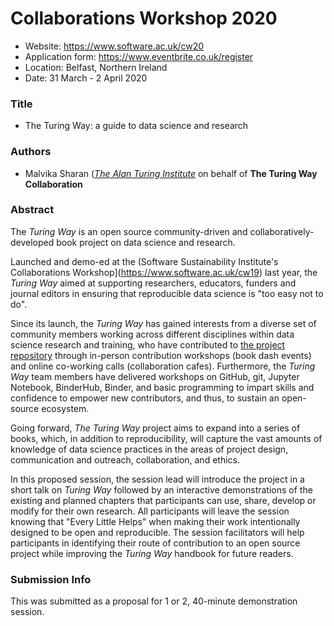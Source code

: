 # Collaborations Workshop 2020

* Website: https://www.software.ac.uk/cw20
* Application form: https://www.eventbrite.co.uk/register
* Location: Belfast, Northern Ireland
* Date: 31 March - 2 April 2020

### Title

* The Turing Way: a guide to data science and research

### Authors

* Malvika Sharan  ([*The Alan Turing Institute*](https://www.turing.ac.uk) on behalf of **The Turing Way Collaboration**


### Abstract

The *Turing Way* is an open source community-driven and collaboratively-developed book project on data science and research. 

Launched and demo-ed at the (Software Sustainability Institute's Collaborations Workshop](https://www.software.ac.uk/cw19) last year, the *Turing Way* aimed at supporting researchers, educators, funders and journal editors in ensuring that reproducible data science is "too easy not to do".

Since its launch, the *Turing Way* has gained interests from a diverse set of community members working across different disciplines within data science research and training, who have contributed to [the project repository](https://github.com/alan-turing-institute/the-turing-way) through in-person contribution workshops (book dash events) and online co-working calls (collaboration cafes). Furthermore, the *Turing Way* team members have delivered workshops on GitHub, git, Jupyter Notebook, BinderHub, Binder, and basic programming to impart skills and confidence to empower new contributors, and thus, to sustain an open-source ecosystem.

Going forward, *The Turing Way* project aims to expand into a series of books, which, in addition to reproducibility, will capture the vast amounts of knowledge of data science practices in the areas of project design, communication and outreach, collaboration, and ethics.  

In this proposed session, the session lead will introduce the project in a short talk on *Turing Way* followed by an interactive demonstrations of the existing and planned chapters that participants can use, share, develop or modify for their own research. All participants will leave the session knowing that "Every Little Helps" when making their work intentionally designed to be open and reproducible. The session facilitators will help participants in identifying their route of contribution to an open source project while improving the *Turing Way* handbook for future readers.

### Submission Info

This was submitted as a proposal for 1 or 2, 40-minute demonstration session.
